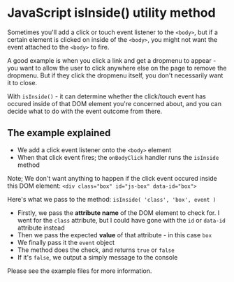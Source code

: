 # JavaScript isInside() utility method

Sometimes you'll add a click or touch event listener to the `<body>`, but if a certain element is clicked on inside of the `<body>`, you might not want the event attached to the `<body>` to fire.

A good example is when you click a link and get a dropmenu to appear - you want to allow the user to click anywhere else on the page to remove the dropmenu. But if they click the dropmenu itself, you don't necessarily want it to close.

With `isInside()` - it can determine whether the click/touch event has occured inside of that DOM element you're concerned about, and you can decide what to do with the event outcome from there.

## The example explained

- We add a click event listener onto the `<body>` element
- When that click event fires; the `onBodyClick` handler runs the `isInside` method

Note; We don't want anything to happen if the click event occured inside this DOM element: `<div class="box" id="js-box" data-id="box">`

Here's what we pass to the method:
`isInside( 'class', 'box', event )`

- Firstly, we pass the **attribute name** of the DOM element to check for. I went for the `class` attribute, but I could have gone with the `id` or `data-id` attribute instead
- Then we pass the expected **value** of that attribute - in this case `box`
- We finally pass it the `event` object
- The method does the check, and returns `true` or `false`
- If it's `false`, we output a simply message to the console

Please see the example files for more information.
